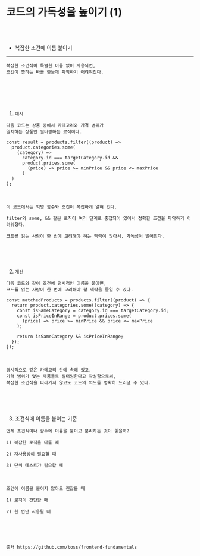 # 코드의 가독성을 높이기 (1)

<br />
<br />

* 복잡한 조건에 이름 붙이기
---

```
복잡한 조건식이 특별한 이름 없이 사용되면,
조건이 뜻하는 바를 한눈에 파악하기 어려워진다.
```

<br />
<br />
<br />
<br />

1. `예시`

```
다음 코드는 상품 중에서 카테고리와 가격 범위가
일치하는 상품만 필터링하는 로직이다.
```

```tsx
const result = products.filter((product) =>
  product.categories.some(
    (category) =>
      category.id === targetCategory.id &&
      product.prices.some(
        (price) => price >= minPrice && price <= maxPrice
      )
  )
);
```

<br />

```
이 코드에서는 익명 함수와 조건이 복잡하게 얽혀 있다.

filter와 some, && 같은 로직이 여러 단계로 중첩되어 있어서 정확한 조건을 파악하기 어려워졌다.

코드를 읽는 사람이 한 번에 고려해야 하는 맥락이 많아서, 가독성이 떨어진다.
```

<br />
<br />
<br />

2. `개선`

```
다음 코드와 같이 조건에 명시적인 이름을 붙이면,
코드를 읽는 사람이 한 번에 고려해야 할 맥락을 줄일 수 있다.
```

```tsx
const matchedProducts = products.filter((product) => {
  return product.categories.some((category) => {
    const isSameCategory = category.id === targetCategory.id;
    const isPriceInRange = product.prices.some(
      (price) => price >= minPrice && price <= maxPrice
    );

    return isSameCategory && isPriceInRange;
  });
});
```

<br />

```
명시적으로 같은 카테고리 안에 속해 있고,
가격 범위가 맞는 제품들로 필터링한다고 작성함으로써,
복잡한 조건식을 따라가지 않고도 코드의 의도를 명확히 드러낼 수 있다.
```

<br />
<br />
<br />

3. 조건식에 이름을 붙이는 기준

```
언제 조건식이나 함수에 이름을 붙이고 분리하는 것이 좋을까?

1) 복잡한 로직을 다룰 때

2) 재사용성이 필요할 때

3) 단위 테스트가 필요할 때
```

<br />

```
조건에 이름을 붙이지 않아도 괜찮을 때

1) 로직이 간단할 때

2) 한 번만 사용될 때
```

<br />
<br />
<br />

```
출처 https://github.com/toss/frontend-fundamentals
```
